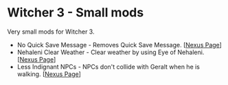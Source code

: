 # Witcher 3 - Small mods

Very small mods for Witcher 3.

- No Quick Save Message - Removes Quick Save Message. [[Nexus Page](https://www.nexusmods.com/witcher3/mods/4948)]
- Nehaleni Clear Weather - Clear weather by using Eye of Nehaleni. [[Nexus Page](https://www.nexusmods.com/witcher3/mods/4952)]
- Less Indignant NPCs - NPCs don't collide with Geralt when he is walking. [[Nexus Page](https://www.nexusmods.com/witcher3/mods/4987)]
